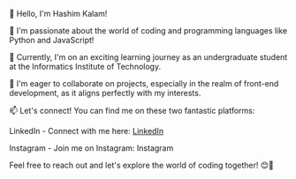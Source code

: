 👋 Hello, I'm Hashim Kalam!

👀 I'm passionate about the world of coding and programming languages like Python and JavaScript!

🌱 Currently, I'm on an exciting learning journey as an undergraduate student at the Informatics Institute of Technology.

💞️ I'm eager to collaborate on projects, especially in the realm of front-end development, as it aligns perfectly with my interests.

📫 Let's connect! You can find me on these two fantastic platforms:


LinkedIn - Connect with me here: [LinkedIn]([URL](https://www.linkedin.com/in/hashimkalam/))


Instagram - Join me on Instagram: Instagram

Feel free to reach out and let's explore the world of coding together! 😊🚀
<!---
hashimkalam/hashimkalam is a ✨ special ✨ repository because its `README.md` (this file) appears on your GitHub profile.
You can click the Preview link to take a look at your changes.
--->
